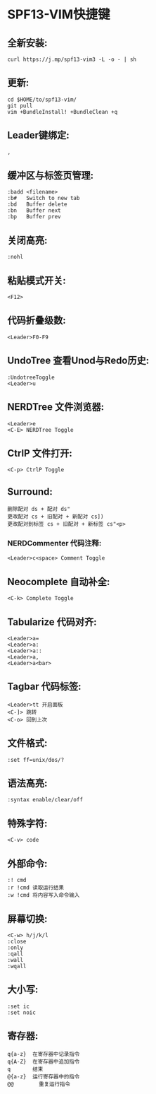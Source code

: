 # SPF13-VIM快捷键

## 全新安装:
```
curl https://j.mp/spf13-vim3 -L -o - | sh
```

## 更新:
```
cd $HOME/to/spf13-vim/
git pull
vim +BundleInstall! +BundleClean +q
```

## Leader键绑定:
```
,
```

## 缓冲区与标签页管理:
```
:badd <filename>
:b#   Switch to new tab
:bd   Buffer delete
:bn   Buffer next
:bp   Buffer prev
```

## 关闭高亮:
```
:nohl
```

## 粘贴模式开关:
```
<F12>
```

## 代码折叠级数:
```
<Leader>F0-F9
```

## UndoTree 查看Unod与Redo历史:
```
:UndotreeToggle
<Leader>u
```

## NERDTree 文件浏览器:
```
<Leader>e
<C-E> NERDTree Toggle
```

## CtrlP 文件打开:
```
<C-p> CtrlP Toggle
```

## Surround:
```
删除配对 ds + 配对 ds"
更改配对 cs + 旧配对 + 新配对 cs])
更改配对到标签 cs + 旧配对 + 新标签 cs"<p>
```

### NERDCommenter 代码注释:
```
<Leader>c<space> Comment Toggle
```

## Neocomplete 自动补全:
```
<C-k> Complete Toggle
```

## Tabularize 代码对齐:
```
<Leader>a=
<Leader>a:
<Leader>a::
<Leader>a,
<Leader>a<bar>
```

## Tagbar 代码标签:
```
<Leader>tt 开启面板
<C-]> 跳转
<C-o> 回到上次
```

## 文件格式:
```
:set ff=unix/dos/?
```

## 语法高亮:
```
:syntax enable/clear/off
```

## 特殊字符:
```
<C-v> code
```

## 外部命令:
```
:! cmd
:r !cmd 读取运行结果
:w !cmd 将内容写入命令输入
```

## 屏幕切换:
```
<C-w> h/j/k/l
:close
:only
:qall
:wall
:wqall
```

## 大小写:
```
:set ic
:set noic
```

## 寄存器:
```
q{a-z}  在寄存器中记录指令
q{A-Z}  在寄存器中追加指令
q       结束
@{a-z}  运行寄存器中的指令
@@        重复运行指令
```

